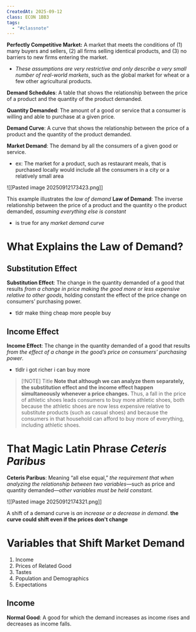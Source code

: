 ```yaml
---
CreatedAt: 2025-09-12
class: ECON 1BB3
tags:
  - "#classnote"
---
```

**Perfectly Competitive Market:** A market that meets the conditions of (1) many buyers and sellers, (2) all firms selling identical products, and (3) no barriers to new firms entering the market.
- *These assumptions are very restrictive and only describe a very small number of real-world markets*, such as the global market for wheat or a few other agricultural products.

**Demand Schedules**: A table that shows the relationship between the price of a product and the quantity of the product demanded.

**Quantity Demanded**: The amount of a good or service that a consumer is willing and able to purchase at a given price.

**Demand Curve**: A curve that shows the relationship between the price of a product and the quantity of the product demanded.

**Market Demand**: The demand by all the consumers of a given good or service.
- ex: The market for a product, such as restaurant meals, that is purchased locally would include all the consumers in a city or a relatively small area

![[Pasted image 20250912173423.png]]

This example illustrates the *law of demand*
**Law of Demand**: The inverse relationship between the price of a product and the quantity o the product demanded, *assuming everything else is constant*
- is true for any *market demand curve*

# What Explains the Law of Demand?

## Substitution Effect
**Substitution Effect**: The change in the quantity demanded of a good that results *from a change in price making the good more or less expensive relative to other goods*, holding constant the effect of the price change on consumers’ purchasing power.
- tldr make thing cheap more people buy

## Income Effect
**Income Effect**: The change in the quantity demanded of a good that results *from the effect of a change in the good’s price on consumers’ purchasing power*.
- tldlr i got richer i can buy more


> [!NOTE] Title
> **Note that although we can analyze them separately, the substitution effect and the income effect happen simultaneously whenever a price changes.** Thus, a fall in the price of athletic shoes leads consumers to buy more athletic shoes, both because the athletic shoes are now less expensive relative to substitute products (such as casual shoes) and because the consumers in that household can afford to buy more of everything, including athletic shoes.

# That Magic Latin Phrase *Ceteris Paribus*
**Ceteris Paribus**: Meaning “all else equal,” *the requirement that when analyzing the relationship between two variables*—such as price and quantity demanded—*other variables must be held constant.*

![[Pasted image 20250912174321.png]]

A shift of a demand curve is _an increase or a decrease in demand_. **the curve could shift even if the prices don't change**

# Variables that Shift Market Demand
1. Income
2. Prices of Related Good
3. Tastes
4. Population and Demographics
5. Expectations

## Income
**Normal Good**: A good for which the demand increases as income rises and decreases as income falls.